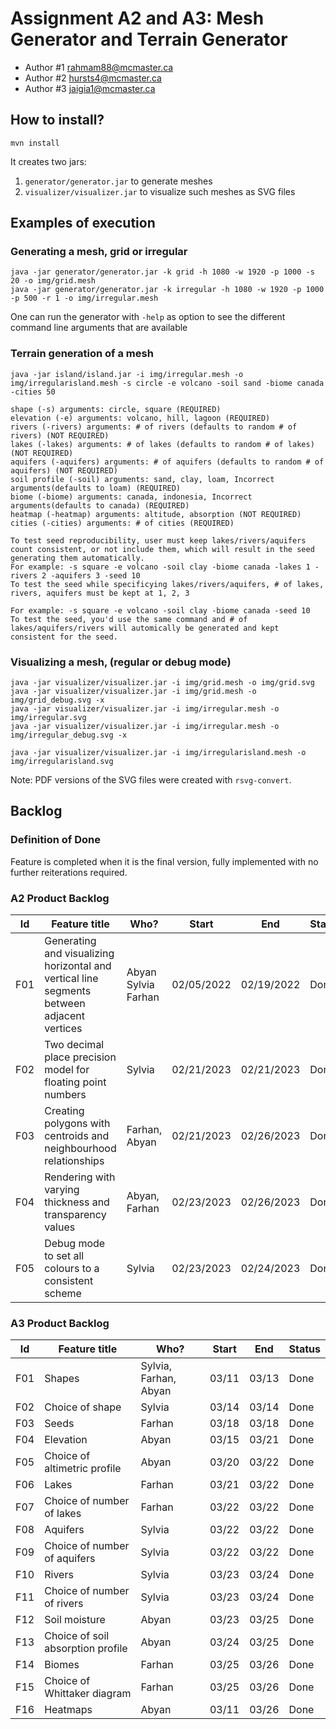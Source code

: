 # Assignment A2 and A3: Mesh Generator and Terrain Generator

- Author #1 rahmam88@mcmaster.ca
- Author #2 hursts4@mcmaster.ca
- Author #3 jaigia1@mcmaster.ca

## How to install?

```
mvn install
```

It creates two jars:

1. `generator/generator.jar` to generate meshes
2. `visualizer/visualizer.jar` to visualize such meshes as SVG files

## Examples of execution

### Generating a mesh, grid or irregular

```
java -jar generator/generator.jar -k grid -h 1080 -w 1920 -p 1000 -s 20 -o img/grid.mesh
java -jar generator/generator.jar -k irregular -h 1080 -w 1920 -p 1000 -p 500 -r 1 -o img/irregular.mesh
```

One can run the generator with `-help` as option to see the different command line arguments that are available

### Terrain generation of a mesh

```
java -jar island/island.jar -i img/irregular.mesh -o img/irregularisland.mesh -s circle -e volcano -soil sand -biome canada -cities 50
```
```
shape (-s) arguments: circle, square (REQUIRED)
elevation (-e) arguments: volcano, hill, lagoon (REQUIRED)
rivers (-rivers) arguments: # of rivers (defaults to random # of rivers) (NOT REQUIRED)
lakes (-lakes) arguments: # of lakes (defaults to random # of lakes) (NOT REQUIRED)
aquifers (-aquifers) arguments: # of aquifers (defaults to random # of aquifers) (NOT REQUIRED)
soil profile (-soil) arguments: sand, clay, loam, Incorrect arguments(defaults to loam) (REQUIRED)
biome (-biome) arguments: canada, indonesia, Incorrect arguments(defaults to canada) (REQUIRED)
heatmap (-heatmap) arguments: altitude, absorption (NOT REQUIRED)
cities (-cities) arguments: # of cities (REQUIRED)

To test seed reproducibility, user must keep lakes/rivers/aquifers count consistent, or not include them, which will result in the seed generating them automatically.
For example: -s square -e volcano -soil clay -biome canada -lakes 1 -rivers 2 -aquifers 3 -seed 10 
To test the seed while specificying lakes/rivers/aquifers, # of lakes, rivers, aquifers must be kept at 1, 2, 3

For example: -s square -e volcano -soil clay -biome canada -seed 10
To test the seed, you'd use the same command and # of lakes/aquifers/rivers will automically be generated and kept consistent for the seed.

```

### Visualizing a mesh, (regular or debug mode)

```
java -jar visualizer/visualizer.jar -i img/grid.mesh -o img/grid.svg
java -jar visualizer/visualizer.jar -i img/grid.mesh -o img/grid_debug.svg -x
java -jar visualizer/visualizer.jar -i img/irregular.mesh -o img/irregular.svg
java -jar visualizer/visualizer.jar -i img/irregular.mesh -o img/irregular_debug.svg -x

java -jar visualizer/visualizer.jar -i img/irregularisland.mesh -o img/irregularisland.svg
```

Note: PDF versions of the SVG files were created with `rsvg-convert`.

## Backlog

### Definition of Done

Feature is completed when it is the final version, fully implemented  with no further reiterations required.

### A2 Product Backlog

| Id | Feature title | Who? | Start | End | Status |
|:--:|---------------|------|-------|-----|--------|
| F01 | Generating and visualizing horizontal and vertical line segments between adjacent vertices | Abyan Sylvia Farhan | 02/05/2022 | 02/19/2022 | Done |
| F02 | Two decimal place precision model for floating point numbers | Sylvia | 02/21/2023 | 02/21/2023 | Done |
| F03 | Creating polygons with centroids and neighbourhood relationships | Farhan, Abyan | 02/21/2023 | 02/26/2023 | Done |
| F04 | Rendering with varying thickness and transparency values | Abyan, Farhan | 02/23/2023 | 02/26/2023 | Done |
| F05 | Debug mode to set all colours to a consistent scheme | Sylvia | 02/23/2023 | 02/24/2023 | Done |

### A3 Product Backlog

| Id | Feature title | Who? | Start | End | Status |
|:--:|---------------|------|-------|-----|--------|
| F01 | Shapes | Sylvia, Farhan, Abyan | 03/11 | 03/13 | Done |
| F02 | Choice of shape | Sylvia | 03/14 | 03/14 | Done |
| F03 | Seeds | Farhan | 03/18 | 03/18 | Done |
| F04 | Elevation | Abyan | 03/15 | 03/21 | Done |
| F05 | Choice of altimetric profile | Abyan | 03/20 | 03/22 | Done |
| F06 | Lakes | Farhan | 03/21 | 03/22 | Done |
| F07 | Choice of number of lakes | Farhan | 03/22 | 03/22 | Done |
| F08 | Aquifers | Sylvia | 03/22 | 03/22 | Done |
| F09 | Choice of number of aquifers | Sylvia | 03/22 | 03/22 | Done |
| F10 | Rivers | Sylvia | 03/23 | 03/24 | Done |
| F11 | Choice of number of rivers | Sylvia | 03/23 | 03/24 | Done |
| F12 | Soil moisture | Abyan | 03/23 | 03/25 | Done |
| F13 | Choice of soil absorption profile | Abyan | 03/24 | 03/25 | Done |
| F14 | Biomes | Farhan | 03/25 | 03/26 | Done |
| F15 | Choice of Whittaker diagram | Farhan | 03/25 | 03/26 | Done |
| F16 | Heatmaps | Abyan | 03/11 | 03/26 | Done |
